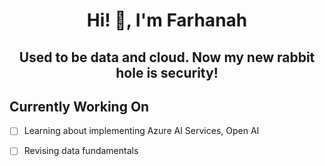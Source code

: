 <div align="center">

# Hi! 👋, I'm Farhanah

</div>



<div align="center">

## Used to be data and cloud. Now my new rabbit hole is security!

</div>


## Currently Working On

- [ ] Learning about implementing Azure AI Services, Open AI
- [ ] Revising data fundamentals


